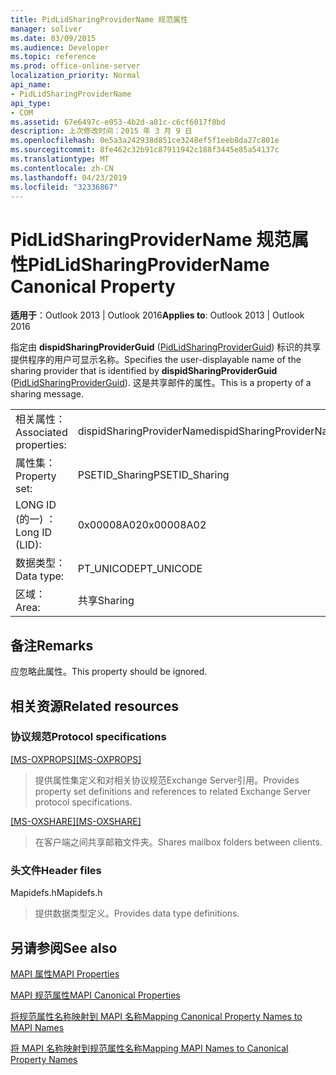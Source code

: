 ```yaml
---
title: PidLidSharingProviderName 规范属性
manager: soliver
ms.date: 03/09/2015
ms.audience: Developer
ms.topic: reference
ms.prod: office-online-server
localization_priority: Normal
api_name:
- PidLidSharingProviderName
api_type:
- COM
ms.assetid: 67e6497c-e053-4b2d-a81c-c6cf6017f8bd
description: 上次修改时间：2015 年 3 月 9 日
ms.openlocfilehash: 0e5a3a242938d851ce3248ef5f1eeb8da27c801e
ms.sourcegitcommit: 8fe462c32b91c87911942c188f3445e85a54137c
ms.translationtype: MT
ms.contentlocale: zh-CN
ms.lasthandoff: 04/23/2019
ms.locfileid: "32336867"
---
```

# <a name="pidlidsharingprovidername-canonical-property"></a><span data-ttu-id="6de37-103">PidLidSharingProviderName 规范属性</span><span class="sxs-lookup"><span data-stu-id="6de37-103">PidLidSharingProviderName Canonical Property</span></span>

  
  
<span data-ttu-id="6de37-104">**适用于**：Outlook 2013 | Outlook 2016</span><span class="sxs-lookup"><span data-stu-id="6de37-104">**Applies to**: Outlook 2013 | Outlook 2016</span></span> 
  
<span data-ttu-id="6de37-105">指定由 **dispidSharingProviderGuid** ([PidLidSharingProviderGuid](pidlidsharingproviderguid-canonical-property.md)) 标识的共享提供程序的用户可显示名称。</span><span class="sxs-lookup"><span data-stu-id="6de37-105">Specifies the user-displayable name of the sharing provider that is identified by **dispidSharingProviderGuid** ([PidLidSharingProviderGuid](pidlidsharingproviderguid-canonical-property.md)).</span></span> <span data-ttu-id="6de37-106">这是共享邮件的属性。</span><span class="sxs-lookup"><span data-stu-id="6de37-106">This is a property of a sharing message.</span></span>
  
|||
|:-----|:-----|
|<span data-ttu-id="6de37-107">相关属性：</span><span class="sxs-lookup"><span data-stu-id="6de37-107">Associated properties:</span></span>  <br/> |<span data-ttu-id="6de37-108">dispidSharingProviderName</span><span class="sxs-lookup"><span data-stu-id="6de37-108">dispidSharingProviderName</span></span>  <br/> |
|<span data-ttu-id="6de37-109">属性集：</span><span class="sxs-lookup"><span data-stu-id="6de37-109">Property set:</span></span>  <br/> |<span data-ttu-id="6de37-110">PSETID_Sharing</span><span class="sxs-lookup"><span data-stu-id="6de37-110">PSETID_Sharing</span></span>  <br/> |
|<span data-ttu-id="6de37-111">LONG ID (的一) ：</span><span class="sxs-lookup"><span data-stu-id="6de37-111">Long ID (LID):</span></span>  <br/> |<span data-ttu-id="6de37-112">0x00008A02</span><span class="sxs-lookup"><span data-stu-id="6de37-112">0x00008A02</span></span>  <br/> |
|<span data-ttu-id="6de37-113">数据类型：</span><span class="sxs-lookup"><span data-stu-id="6de37-113">Data type:</span></span>  <br/> |<span data-ttu-id="6de37-114">PT_UNICODE</span><span class="sxs-lookup"><span data-stu-id="6de37-114">PT_UNICODE</span></span>  <br/> |
|<span data-ttu-id="6de37-115">区域：</span><span class="sxs-lookup"><span data-stu-id="6de37-115">Area:</span></span>  <br/> |<span data-ttu-id="6de37-116">共享</span><span class="sxs-lookup"><span data-stu-id="6de37-116">Sharing</span></span>  <br/> |
   
## <a name="remarks"></a><span data-ttu-id="6de37-117">备注</span><span class="sxs-lookup"><span data-stu-id="6de37-117">Remarks</span></span>

<span data-ttu-id="6de37-118">应忽略此属性。</span><span class="sxs-lookup"><span data-stu-id="6de37-118">This property should be ignored.</span></span>
  
## <a name="related-resources"></a><span data-ttu-id="6de37-119">相关资源</span><span class="sxs-lookup"><span data-stu-id="6de37-119">Related resources</span></span>

### <a name="protocol-specifications"></a><span data-ttu-id="6de37-120">协议规范</span><span class="sxs-lookup"><span data-stu-id="6de37-120">Protocol specifications</span></span>

<span data-ttu-id="6de37-121">[[MS-OXPROPS]](https://msdn.microsoft.com/library/f6ab1613-aefe-447d-a49c-18217230b148%28Office.15%29.aspx)</span><span class="sxs-lookup"><span data-stu-id="6de37-121">[[MS-OXPROPS]](https://msdn.microsoft.com/library/f6ab1613-aefe-447d-a49c-18217230b148%28Office.15%29.aspx)</span></span>
  
> <span data-ttu-id="6de37-122">提供属性集定义和对相关协议规范Exchange Server引用。</span><span class="sxs-lookup"><span data-stu-id="6de37-122">Provides property set definitions and references to related Exchange Server protocol specifications.</span></span>
    
<span data-ttu-id="6de37-123">[[MS-OXSHARE]](https://msdn.microsoft.com/library/e4e5bd27-d5e0-43f9-a6ea-550876724f3d%28Office.15%29.aspx)</span><span class="sxs-lookup"><span data-stu-id="6de37-123">[[MS-OXSHARE]](https://msdn.microsoft.com/library/e4e5bd27-d5e0-43f9-a6ea-550876724f3d%28Office.15%29.aspx)</span></span>
  
> <span data-ttu-id="6de37-124">在客户端之间共享邮箱文件夹。</span><span class="sxs-lookup"><span data-stu-id="6de37-124">Shares mailbox folders between clients.</span></span>
    
### <a name="header-files"></a><span data-ttu-id="6de37-125">头文件</span><span class="sxs-lookup"><span data-stu-id="6de37-125">Header files</span></span>

<span data-ttu-id="6de37-126">Mapidefs.h</span><span class="sxs-lookup"><span data-stu-id="6de37-126">Mapidefs.h</span></span>
  
> <span data-ttu-id="6de37-127">提供数据类型定义。</span><span class="sxs-lookup"><span data-stu-id="6de37-127">Provides data type definitions.</span></span>
    
## <a name="see-also"></a><span data-ttu-id="6de37-128">另请参阅</span><span class="sxs-lookup"><span data-stu-id="6de37-128">See also</span></span>



[<span data-ttu-id="6de37-129">MAPI 属性</span><span class="sxs-lookup"><span data-stu-id="6de37-129">MAPI Properties</span></span>](mapi-properties.md)
  
[<span data-ttu-id="6de37-130">MAPI 规范属性</span><span class="sxs-lookup"><span data-stu-id="6de37-130">MAPI Canonical Properties</span></span>](mapi-canonical-properties.md)
  
[<span data-ttu-id="6de37-131">将规范属性名称映射到 MAPI 名称</span><span class="sxs-lookup"><span data-stu-id="6de37-131">Mapping Canonical Property Names to MAPI Names</span></span>](mapping-canonical-property-names-to-mapi-names.md)
  
[<span data-ttu-id="6de37-132">将 MAPI 名称映射到规范属性名称</span><span class="sxs-lookup"><span data-stu-id="6de37-132">Mapping MAPI Names to Canonical Property Names</span></span>](mapping-mapi-names-to-canonical-property-names.md)

